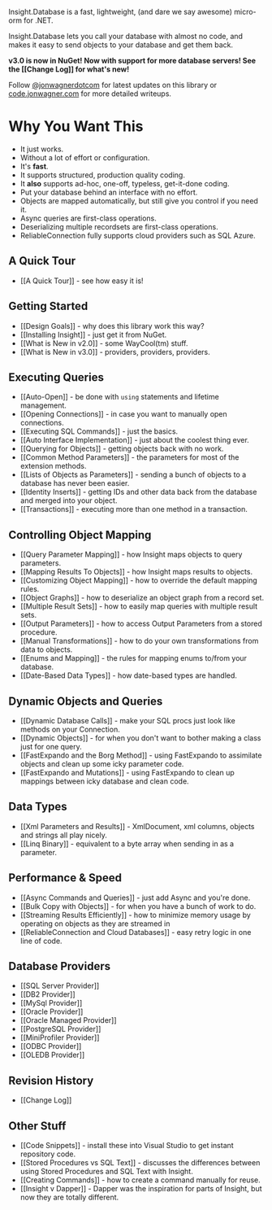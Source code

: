 Insight.Database is a fast, lightweight, (and dare we say awesome) micro-orm for .NET.

Insight.Database lets you call your database with almost no code, and makes it easy to send objects to your database and get them back.

**v3.0 is now in NuGet! Now with support for more database servers! See the [[Change Log]] for what's new!**

Follow [@jonwagnerdotcom](http://twitter.com/#!jonwagnerdotcom) for latest updates on this library or [code.jonwagner.com](http://code.jonwagner.com) for more detailed writeups.

# Why You Want This #
- It just works. 
- Without a lot of effort or configuration. 
- It's **fast**.
- It supports structured, production quality coding.
- It **also** supports ad-hoc, one-off, typeless, get-it-done coding.
- Put your database behind an interface with no effort.
- Objects are mapped automatically, but still give you control if you need it.
- Async queries are first-class operations.
- Deserializing multiple recordsets are first-class operations.
- ReliableConnection fully supports cloud providers such as SQL Azure.

## A Quick Tour ##

* [[A Quick Tour]] - see how easy it is!

## Getting Started ##
* [[Design Goals]] - why does this library work this way?
* [[Installing Insight]] - just get it from NuGet.
* [[What is New in v2.0]] - some WayCool(tm) stuff.
* [[What is New in v3.0]] - providers, providers, providers.

## Executing Queries ##
* [[Auto-Open]] - be done with `using` statements and lifetime management.
* [[Opening Connections]] - in case you want to manually open connections.
* [[Executing SQL Commands]] - just the basics.
* [[Auto Interface Implementation]] - just about the coolest thing ever.
* [[Querying for Objects]] - getting objects back with no work.
* [[Common Method Parameters]] - the parameters for most of the extension methods.
* [[Lists of Objects as Parameters]] - sending a bunch of objects to a database has never been easier.
* [[Identity Inserts]] - getting IDs and other data back from the database and merged into your object.
* [[Transactions]] - executing more than one method in a transaction.

## Controlling Object Mapping ##
* [[Query Parameter Mapping]] - how Insight maps objects to query parameters.
* [[Mapping Results To Objects]] - how Insight maps results to objects.
* [[Customizing Object Mapping]] - how to override the default mapping rules.
* [[Object Graphs]] - how to deserialize an object graph from a record set.
* [[Multiple Result Sets]] - how to easily map queries with multiple result sets.
* [[Output Parameters]] - how to access Output Parameters from a stored procedure.
* [[Manual Transformations]] - how to do your own transformations from data to objects.
* [[Enums and Mapping]] - the rules for mapping enums to/from your database.
* [[Date-Based Data Types]] - how date-based types are handled.

## Dynamic Objects and Queries ##
* [[Dynamic Database Calls]] - make your SQL procs just look like methods on your Connection.
* [[Dynamic Objects]] - for when you don't want to bother making a class just for one query.
* [[FastExpando and the Borg Method]] - using FastExpando to assimilate objects and clean up some icky parameter code.
* [[FastExpando and Mutations]] - using FastExpando to clean up mappings between icky database and clean code.

## Data Types ##
* [[Xml Parameters and Results]] - XmlDocument, xml columns, objects and strings all play nicely.
* [[Linq Binary]] - equivalent to a byte array when sending in as a parameter.

## Performance & Speed ##
* [[Async Commands and Queries]] - just add Async and you're done.
* [[Bulk Copy with Objects]] - for when you have a bunch of work to do.
* [[Streaming Results Efficiently]] - how to minimize memory usage by operating on objects as they are streamed in
* [[ReliableConnection and Cloud Databases]] - easy retry logic in one line of code.

## Database Providers ##

* [[SQL Server Provider]]
* [[DB2 Provider]]
* [[MySql Provider]]
* [[Oracle Provider]]
* [[Oracle Managed Provider]]
* [[PostgreSQL Provider]]
* [[MiniProfiler Provider]]
* [[ODBC Provider]]
* [[OLEDB Provider]]

## Revision History ##
* [[Change Log]]

## Other Stuff ##
* [[Code Snippets]] - install these into Visual Studio to get instant repository code.
* [[Stored Procedures vs SQL Text]] - discusses the differences between using Stored Procedures and SQL Text with Insight.
* [[Creating Commands]] - how to create a command manually for reuse.
* [[Insight v Dapper]] - Dapper was the inspiration for parts of Insight, but now they are totally different.

